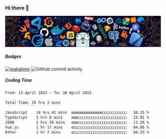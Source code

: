 ### Hi there 👋

![R](image/20220304/header_.bzdxkhl6c94.webp)

##### Badges

[![wakatime](https://wakatime.com/badge/user/3c2a8d5a-32f6-4f22-9e9f-3b453aa8478a.svg)](https://wakatime.com/@3c2a8d5a-32f6-4f22-9e9f-3b453aa8478a)
![GitHub commit activity](https://img.shields.io/github/commit-activity/y/HelloAndyZhang/HelloAndyZhang)


<!--
**HelloAndyZhang/HelloAndyZhang** is a ✨ _special_ ✨ repository because its `README.md` (this file) appears on your GitHub profile.

Here are some ideas to get you started:

- 🔭 I’m currently working on ...
- 🌱 I’m currently learning ...
- 👯 I’m looking to collaborate on ...
- 🤔 I’m looking for help with ...
- 💬 Ask me about ...
- 📫 How to reach me: ...
- 😄 Pronouns: ...
- ⚡ Fun fact: ...
-->

<!-- ![Anurag's GitHub stats](https://github-readme-stats.vercel.app/api?username=HelloAndyZhang&theme=cobalt) -->

<!-- ![Top Langs](https://github-readme-stats.vercel.app/api/top-langs/?username=HelloAndyZhang&layout=compact) -->


<!-- ![Ashutosh's github activity graph](https://activity-graph.herokuapp.com/graph?username=HelloAndyZhang&theme=rogue)  -->


##### Coding Time
<!--START_SECTION:waka-->

```text
From: 13 April 2022 - To: 20 April 2022

Total Time: 25 hrs 2 mins

JavaScript    14 hrs 41 mins  ⚅⚅⚅⚅⚅⚅⚅⚅⚅⚅⚅⚅⚅⚅▢▢▢▢▢▢▢▢▢▢▢   56.15 %
TypeScript    3 hrs 8 mins    ⚅⚅⚅▢▢▢▢▢▢▢▢▢▢▢▢▢▢▢▢▢▢▢▢▢▢   12.01 %
JSON          2 hrs 56 mins   ⚅⚅⚄▢▢▢▢▢▢▢▢▢▢▢▢▢▢▢▢▢▢▢▢▢▢   11.26 %
Vue.js        1 hr 17 mins    ⚅⚀▢▢▢▢▢▢▢▢▢▢▢▢▢▢▢▢▢▢▢▢▢▢▢   04.96 %
Other         1 hr 7 mins     ⚅▢▢▢▢▢▢▢▢▢▢▢▢▢▢▢▢▢▢▢▢▢▢▢▢   04.33 %
```

<!--END_SECTION:waka-->
